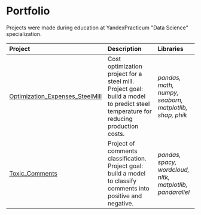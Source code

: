 # Portfolio
Projects were made during education at YandexPracticum "Data Science" specialization.

| Project | Description | Libraries | 
| :---------------------- | :---------------------- | :---------------------- |
| [Optimization_Expenses_SteelMill](Optimization_Expenses_SteelMill) | Cost optimization project for a steel mill. Project goal: build a model to predict steel temperature for reducing production costs.| *pandas, math, numpy, seaborn, matplotlib, shap, phik* |
| [Toxic_Comments](Toxic_Comments) | Project of comments classification. Project goal: build a model to classify comments into positive and negative.| *pandas, spacy, wordcloud, nltk, matplotlib, pandarallel* |
